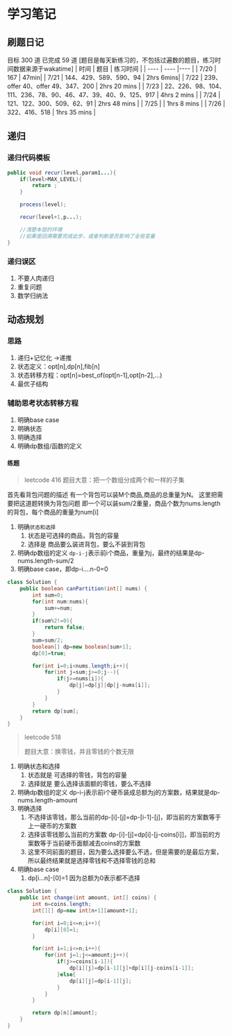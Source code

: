 # 学习笔记
## 刷题日记
目标 300 道
已完成 59 道
[题目是每天新练习的，不包括过遍数的题目，练习时间数据来源于wakatime]
|  时间   | 题目  | 练习时间  |
|  ----  | ----  |----   |
| 7/20  | 167 | 47min|
| 7/21  | 144、429、589、590、94 | 2hrs 6mins|
| 7/22  | 239、offer 40、offer 49、347、200 | 2hrs 20 mins |
| 7/23  | 22、226、98、104、111、236、78、90、46、47、39、40、9、125、917 | 4hrs 2 mins |
| 7/24  | 121、122、300、509、62、91 | 2hrs 48 mins |
| 7/25  |  | 1hrs 8 mins |
| 7/26  | 322、416、518 | 1hrs 35 mins |

## 递归
### 递归代码模板
```java
public void recur(level,param1...){
    if(level>MAX_LEVEL){
        return ;
    }

    process(level);

    recur(level+1,p...);

    //清楚本层的环境
    //如果是回溯需要完成此步，或者判断是否影响了全局变量
}
```
### 递归误区
1.  不要人肉递归
2.  重复问题
3.  数学归纳法

## 动态规划
### 思路
1.  递归+记忆化 ->递推
2.  状态定义：opt[n],dp[n],fib[n]
3.  状态转移方程：opt[n]=best_of(opt[n-1],opt[n-2],...)
4.  最优子结构

### 辅助思考状态转移方程
1.  明确base case
2.  明确状态
3.  明确选择
4.  明确dp数组/函数的定义

#### 练题
>leetcode 416
 题目大意：把一个数组分成两个和一样的子集

首先看背包问题的描述
有一个背包可以装M个商品,商品的总重量为N。
这里把需要把这道题转换为背包问题
即一个可以装sum/2重量，商品个数为nums.length的背包，每个商品的重量为num[i]

1.  明确`状态和选择`
    1.  状态是可选择的商品，背包的容量
    2.  选择是 商品要么装进背包，要么不装到背包
2.  明确dp数组的定义 `dp-i-j`表示前i个商品，重量为j，最终的结果是dp-nums.length-sum/2
3.  明确base case，即dp-i....n-0=0

```java
class Solution {
    public boolean canPartition(int[] nums) {
        int sum=0;
        for(int num:nums){
            sum+=num;
        }
        if(sum%2!=0){
            return false;
        }
        sum=sum/2;
        boolean[] dp=new boolean[sum+1];
        dp[0]=true;

        for(int i=0;i<nums.length;i++){
            for(int j=sum;j>=0;j--){
                if(j>=nums[i]){
                    dp[j]=dp[j]|dp[j-nums[i]];
                }
            }
        }
        return dp[sum];
    }
}
```

>leetcode 518
>
>题目大意：换零钱，并且零钱的个数无限

1. 明确状态和选择
   1. 状态就是 可选择的零钱，背包的容量
   2. 选择就是 要么选择该面额的零钱，要么不选择
2. 明确dp数组的定义 dp-i-j表示前i个硬币装成总额为j的方案数，结果就是dp-nums.length-amount
3. 明确选择
   1. 不选择该零钱，那么当前的dp-[i]-[j]=dp-[i-1]-[j]，即当前的方案数等于上一硬币的方案数
   2. 选择该零钱那么当前的方案数 dp-[i]-[j]=dp[i]-[j-coins[i]]，即当前的方案数等于当前硬币面额减去coins的方案数
   3. 这里不同前面的题目，因为要么选择要么不选，但是需要的是最后方案，所以最终结果就是选择零钱和不选择零钱的总和
4. 明确base case
   1. dp[i...n]-[0]=1 因为总额为0表示都不选择

```java
class Solution {
    public int change(int amount, int[] coins) {
        int n=coins.length;
        int[][] dp=new int[n+1][amount+1];

        for(int i=0;i<=n;i++){
            dp[i][0]=1;
        }

        for(int i=1;i<=n;i++){
            for(int j=1;j<=amount;j++){
                if(j>=coins[i-1]){
                    dp[i][j]=dp[i-1][j]+dp[i][j-coins[i-1]];
                }else{
                    dp[i][j]=dp[i-1][j];
                }
            }
        }

        return dp[n][amount];
    }
}
```






